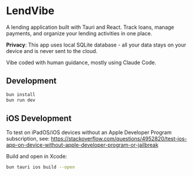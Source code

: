 # LendVibe

A lending application built with Tauri and React. Track loans, manage payments, and organize your lending activities in one place.

**Privacy**: This app uses local SQLite database - all your data stays on your device and is never sent to the cloud.

Vibe coded with human guidance, mostly using Claude Code.

## Development

```bash
bun install
bun run dev
```

## iOS Development

To test on iPadOS/iOS devices without an Apple Developer Program subscription, see: https://stackoverflow.com/questions/4952820/test-ios-app-on-device-without-apple-developer-program-or-jailbreak

Build and open in Xcode:

```bash
bun tauri ios build --open
```
